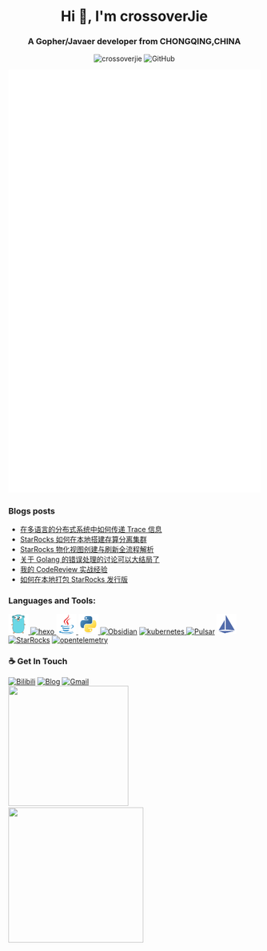 <h1 align="center">Hi 👋, I'm crossoverJie</h1>
<h3 align="center">A Gopher/Javaer developer from CHONGQING,CHINA</h3>

<p align="center">
<img src="https://komarev.com/ghpvc/?username=crossoverjie&label=Profile%20views&color=3399FF&style=flat" alt="crossoverjie" />
<img alt="GitHub" src="https://img.shields.io/badge/dynamic/json?logo=github&label=GitHub+Followers&labelColor=282c34&color=E5FFCC&query=%24.data.totalSubs&url=https%3A%2F%2Fapi.spencerwoo.com%2Fsubstats%2F%3Fsource%3Dgithub%26queryKey%3Dcrossoverjie&longCache=true"/>
</p>

<picture>
  <img src="/github-metrics.svg" alt="Metrics">
</picture>

<!--
<p align="center"> 
<img src="https://github-readme-stats.vercel.app/api?username=crossoverJie&include_orgs=true&hide_title=false&hide_border=true&show_icons=true&include_all_commits=true&line_height=20"/>
</p>
-->

### Blogs posts

<!-- BLOG-POST-LIST:START -->

- [在多语言的分布式系统中如何传递 Trace 信息](http://crossoverjie.top/2025/08/13/ob/%E5%9C%A8%E5%A4%9A%E8%AF%AD%E8%A8%80%E7%9A%84%E5%88%86%E5%B8%83%E5%BC%8F%E7%B3%BB%E7%BB%9F%E4%B8%AD%E5%A6%82%E4%BD%95%E4%BC%A0%E9%80%92%20Trace%20%E4%BF%A1%E6%81%AF/)
- [StarRocks 如何在本地搭建存算分离集群](http://crossoverjie.top/2025/08/04/ob/StarRocks-shard-data-cluster/)
- [StarRocks 物化视图创建与刷新全流程解析](http://crossoverjie.top/2025/06/27/ob/StarRocks-create-sync/)
- [关于 Golang 的错误处理的讨论可以大结局了](http://crossoverjie.top/2025/06/05/ob/go-error-future/)
- [我的 CodeReview 实战经验](http://crossoverjie.top/2025/05/21/ob/codereview-practice/)
- [如何在本地打包 StarRocks 发行版](http://crossoverjie.top/2025/05/12/ob/StarRocks-build-in-local/)

<!-- BLOG-POST-LIST:END -->


<h3 align="left">Languages and Tools:</h3>
<p align="left"> <a href="https://golang.org" target="_blank"> <img src="https://raw.githubusercontent.com/devicons/devicon/master/icons/go/go-original.svg" alt="go" width="40" height="40"/> </a> <a href="hexo.io/" target="_blank"> <img src="https://www.vectorlogo.zone/logos/hexoio/hexoio-icon.svg" alt="hexo" width="40" height="40"/> </a> <a href="https://www.java.com" target="_blank"> <img src="https://raw.githubusercontent.com/devicons/devicon/master/icons/java/java-original.svg" alt="java" width="40" height="40"/> </a>  <a href="https://www.python.org" target="_blank"> <img src="https://raw.githubusercontent.com/devicons/devicon/master/icons/python/python-original.svg" alt="python" width="40" height="40"/> </a> 
<a href="https://obsidian.md/" target="_blank"> <img src="https://obsidian.md/favicon.ico" alt="Obsidian" width="40" height="40"/></a>
<a href="https://kubernetes.io" target="_blank"> <img src="https://www.vectorlogo.zone/logos/kubernetes/kubernetes-icon.svg" alt="kubernetes" width="40" height="40"/> </a>  
<a href="https://pulsar.apache.org/" target="_blank"> <img src="https://pulsar.apache.org/img/logo-black.svg" alt="Pulsar" width="80" height="40"/></a>  
<a href="https://istio.io/" target="_blank"> <img src="https://raw.githubusercontent.com/cncf/artwork/refs/heads/main/projects/istio/icon/color/istio-icon-color.svg" alt="isito" width="40" height="40"/></a>    
<a href="https://www.starrocks.io/" target="_blank"> <img src="https://21782839.fs1.hubspotusercontent-na1.net/hubfs/21782839/dark_logo.svg" alt="StarRocks" width="80" height="40"/></a>
<a href="https://opentelemetry.io/" target="_blank"> <img src="https://opentelemetry.io/img/logos/opentelemetry-horizontal-color.svg" alt="opentelemetry" width="80" height="40"/></a>

</p>


<!--
<p>&nbsp;<img align="center" src="https://github-readme-stats.vercel.app/api?username=crossoverjie&show_icons=true&locale=en" alt="crossoverjie" /></p>
-->

### ☕ Get In Touch

[![Bilibili](https://img.shields.io/badge/-Bilibili-c13584?style=flat&labelColor=c13584&logo=instagram&logoColor=white)](https://space.bilibili.com/42339430)
[![Blog](https://img.shields.io/badge/Blog-Gopher%2FJavaer-orange)](https://crossoverjie.top/)
[![Gmail](https://img.shields.io/badge/-Gmail-c14438?style=flat&logo=Gmail&logoColor=white)](mailto:crossoverjie@gmail.com)
<br/>
<img src="https://crossoverjie.top/uploads/index4.jpg" style="width:240px;height:240px;" />
<img src="https://s2.loli.net/2025/03/05/eHWZI21Byr3tKzi.png" style="width:270px;height:270px;" />
